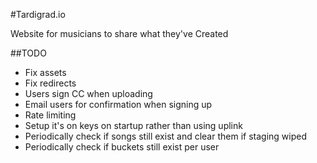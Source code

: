 #Tardigrad.io

Website for musicians to share what they've Created

##TODO
* Fix assets
* Fix redirects
* Users sign CC when uploading
* Email users for confirmation when signing up
* Rate limiting
* Setup it's on keys on startup rather than using uplink
* Periodically check if songs still exist and clear them if staging wiped
* Periodically check if buckets still exist per user
